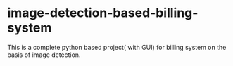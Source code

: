 # image-detection-based-billing-system
This is a complete python based project( with GUI) for billing system on the basis of image detection.
